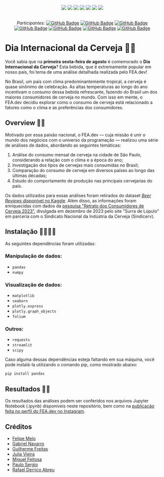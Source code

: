 <div align="center">
 
 <img src="https://img.shields.io/badge/Python-FFD43B?style=for-the-badge&logo=python&logoColor=blue" />
 <img src="https://img.shields.io/badge/pandas-%23150458.svg?style=for-the-badge&logo=pandas&logoColor=white"/>
 <img src="https://img.shields.io/badge/numpy-%23013243.svg?style=for-the-badge&logo=numpy&logoColor=white"/>
 <img src="https://img.shields.io/badge/SciPy-654FF0?style=for-the-badge&logo=SciPy&logoColor=white"/>
 <img src="https://img.shields.io/badge/Matplotlib-%23ffffff.svg?style=for-the-badge&logo=Matplotlib&logoColor=black"/>
 <img src="https://img.shields.io/badge/Plotly-%233F4F75.svg?style=for-the-badge&logo=plotly&logoColor=white"/>
 <img src="https://img.shields.io/badge/Instagram-E4405F?style=for-the-badge&logo=instagram&logoColor=white" />

</div>

<br>

<div align="center">

  *Participantes:*  <a href="https://github.com/Felipe0899">[![GitHub Badge](https://img.shields.io/badge/Felipe0899-100000?style=for-the-badge&logo=GitHub&logoColor=white)](https://github.com/Felipe0899)</a> 
  <a href="https://github.com/GB-Navarro">[![GitHub Badge](https://img.shields.io/badge/GB-Navarro-100000?style=for-the-badge&logo=GitHub&logoColor=white)](https://github.com/GB-Navarro)</a>
  <a href="https://github.com/GvFreitas1">[![GitHub Badge](https://img.shields.io/badge/GvFreitas1-100000?style=for-the-badge&logo=GitHub&logoColor=white)](https://github.com/GvFreitas1)</a>
  <a href="https://github.com/juliacvieira">[![GitHub Badge](https://img.shields.io/badge/juliacvieira-100000?style=for-the-badge&logo=GitHub&logoColor=white)](https://github.com/juliacvieira)</a>
  <a href="https://github.com/Miguelrfeitosa2)">[![GitHub Badge](https://img.shields.io/badge/Miguelrfeitosa2-100000?style=for-the-badge&logo=GitHub&logoColor=white)](https://github.com/Miguelrfeitosa2)</a>
  <a href="https://github.com/lauposergio)">[![GitHub Badge](https://img.shields.io/badge/lauposergio-100000?style=for-the-badge&logo=GitHub&logoColor=white)](https://github.com/lauposergio)</a>
  <a href="https://github.com/rafaeldrc)">[![GitHub Badge](https://img.shields.io/badge/rafaeldrc-100000?style=for-the-badge&logo=GitHub&logoColor=white)](https://github.com/rafaeldrc)</a>
  

</div>

# Dia Internacional da Cerveja 🍻😎

Você sabia que na **primeira sexta-feira de agosto** é comemorado o **Dia Internacional da Cerveja**? Esta bebida, que é extremamente popular em nosso país, foi tema de uma análise detalhada realizada pelo FEA.dev!

No Brasil, um país com clima predominantemente tropical, a cerveja é quase sinônimo de celebração. As altas temperaturas ao longo do ano incentivam o consumo dessa bebida refrescante, fazendo do Brasil um dos maiores consumidores de cerveja no mundo. Com isso em mente, o FEA.dev decidiu explorar como o consumo de cerveja está relacionado a fatores como o clima e as preferências dos consumidores.

## Overview 🍻🧐

Motivado por essa paixão nacional, o FEA.dev — cuja missão é unir o mundo dos negócios com o universo da programação — realizou uma série de análises de dados, abordando as seguintes temáticas:

1. Análise do consumo mensal de cerveja na cidade de São Paulo, considerando a relação com o clima e a época do ano;
2. Investigação dos tipos de cervejas mais consumidas no Brasil;
3. Comparação do consumo de cerveja em diversos países ao longo das últimas décadas;
4. Estudo do comportamento de produção nas principais cervejarias do país.

Os dados utilizados para essas análises foram retirados do dataset [*Beer Reviews* disponível no Kaggle](https://www.kaggle.com/datasets/rdoume/beerreviews). Além disso, as informações foram enriquecidas com dados da [pesquisa "Retrato dos Consumidores de Cerveja 2023"](https://www.sindicerv.com.br/noticias/ipa-pilsen-e-mais-pesquisa-revela-os-estilos-de-cervejas-preferidos-dos-consumidores/), divulgada em dezembro de 2023 pelo site "Surra de Lúpulo" em parceria com o Sindicato Nacional da Indústria da Cerveja (Sindicerv).

## Instalação 👨‍💻👩‍💻

As seguintes dependências foram utilizadas:

### Manipulação de dados:

- `pandas`
- `numpy`

### Visualização de dados:

- `matplotlib`
- `seaborn`
- `plotly.express`
- `plotly.graph_objects`
- `folium`

### Outros:

- `requests`
- `streamlit`
- `scipy`

Caso alguma dessas dependências esteja faltando em sua máquina, você pode instalá-la utilizando o comando pip, como mostrado abaixo:

```bash
pip install pandas
```

## Resultados 💛🖤

Os resultados das análises podem ser conferidos nos arquivos Jupyter Notebook (.ipynb) disponíveis neste repositório, bem como na [publicação feita no perfil do FEA.dev no Instagram]().

## Créditos

* [Felipe Melo](https://github.com/Felipe0899)
* [Gabriel Navarro](https://github.com/GB-Navarro)
* [Guilherme Freitas](https://github.com/GvFreitas1)
* [Julia Vieira](https://github.com/juliacvieira)
* [Miguel Feitosa](https://github.com/Miguelrfeitosa2)
* [Paulo Sergio](https://github.com/lauposergio)
* [Rafael Derrico Abreu](https://github.com/rafaeldrc)

